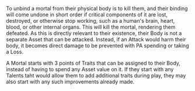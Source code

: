 To unbind a mortal from their physical body is to kill them, and their binding will come undone in short order if critical components of it are lost, destroyed, or otherwise stop working, such as a human's brain, heart, blood, or other internal organs. This will kill the mortal, rendering them defeated. As this is directly relevant to their existence, their Body is not a separate Asset that can be attacked. Instead, if an Attack would harm their body, it becomes direct damage to be prevented with PA spending or taking a Loss.

A Mortal starts with 3 points of Traits that can be assigned to their Body, instead of having to spend any Asset value on it. If they start with any Talents taht would allow them to add additional traits during play, they may also start with any such improvements already made.